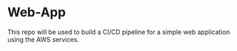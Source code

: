 # Web-App
This repo will be used to build a CI/CD pipeline for a simple web application using the AWS services.
